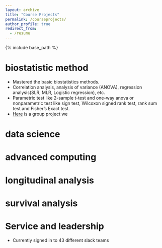 ```yaml
---
layout: archive
title: "Course Projects"
permalink: /courseprojects/
author_profile: true
redirect_from:
  - /resume
---
```


{% include base_path %}

biostatistic method
======
* Mastered the basic biostatistics methods.
* Correlation analysis, analysis of variance (ANOVA), regression analysis(SLR, MLR, Logistic regression), etc.
* Parametric test like 2-sample t-test and one-way anova or nonparametric test like sign test, Wilcoxon signed rank test, rank sum test and Fisher’s Exact test.
* [Here](./files/bm_final_report-1.pdf) is a group project we 

data science
======


advanced computing
======


longitudinal analysis
======


survival analysis
======


Service and leadership
======
* Currently signed in to 43 different slack teams
